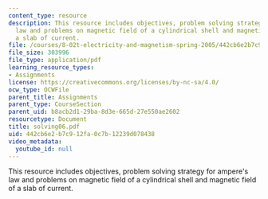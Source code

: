 ```yaml
---
content_type: resource
description: This resource includes objectives, problem solving strategy for ampere's
  law and problems on magnetic field of a cylindrical shell and magnetic field of
  a slab of current.
file: /courses/8-02t-electricity-and-magnetism-spring-2005/442cb6e2b7c912fa0c7b12239d078438_solving06.pdf
file_size: 303996
file_type: application/pdf
learning_resource_types:
- Assignments
license: https://creativecommons.org/licenses/by-nc-sa/4.0/
ocw_type: OCWFile
parent_title: Assignments
parent_type: CourseSection
parent_uid: b8acb2d1-29ba-8d3e-665d-27e550ae2602
resourcetype: Document
title: solving06.pdf
uid: 442cb6e2-b7c9-12fa-0c7b-12239d078438
video_metadata:
  youtube_id: null
---
```

This resource includes objectives, problem solving strategy for ampere's law and problems on magnetic field of a cylindrical shell and magnetic field of a slab of current.